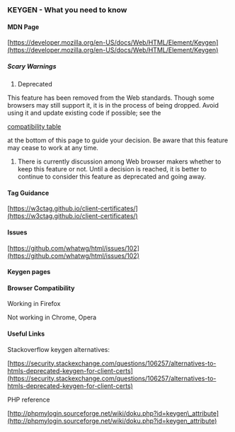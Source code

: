 ### **KEYGEN - What you need to know**

#### MDN Page

[https://developer.mozilla.org/en-US/docs/Web/HTML/Element/Keygen](https://developer.mozilla.org/en-US/docs/Web/HTML/Element/Keygen)

##### Scary Warnings

1. Deprecated

This feature has been removed from the Web standards. Though some browsers may still support it, it is in the process of being dropped. Avoid using it and update existing code if possible; see the

[compatibility table](https://developer.mozilla.org/en-US/docs/Web/HTML/Element/Keygen#Browser_compatibility)

at the bottom of this page to guide your decision. Be aware that this feature may cease to work at any time.

1. There is currently discussion among Web browser makers whether to keep this feature or not. Until a decision is reached, it is better to continue to consider this feature as deprecated and going away.

#### **Tag Guidance**

[https://w3ctag.github.io/client-certificates/](https://w3ctag.github.io/client-certificates/)

#### Issues

[https://github.com/whatwg/html/issues/102](https://github.com/whatwg/html/issues/102)

#### **Keygen pages**

#### **Browser Compatibility**

Working in Firefox

Not working in Chrome, Opera

#### Useful Links

Stackoverflow keygen alternatives:

[https://security.stackexchange.com/questions/106257/alternatives-to-htmls-deprecated-keygen-for-client-certs](https://security.stackexchange.com/questions/106257/alternatives-to-htmls-deprecated-keygen-for-client-certs)

PHP reference

[http://phpmylogin.sourceforge.net/wiki/doku.php?id=keygen\_attribute](http://phpmylogin.sourceforge.net/wiki/doku.php?id=keygen_attribute)

